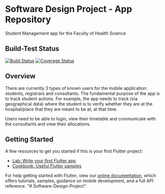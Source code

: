 # Software Design Project - App Repository

Student Management app for the Faculty of Health Science

## Build-Test Status


[![Build Status](https://travis-ci.com/RXRider1451/Software-Design-Project.svg?branch=main)](https://travis-ci.com/RXRider1451/Software-Design-Project) [![Coverage Status](https://coveralls.io/repos/github/RXRider1451/Software-Design-Project/badge.svg)](https://coveralls.io/github/RXRider1451/Software-Design-Project)


## Overview

There are currently 3 types of known users for the mobile application: students, registrars and consultants. The fundamental purpose of the app is to track student actions. For example, the app needs to track (via geographical data) where the student is to verify whether they are at the hospital/place that they are meant to be at, at that time. 

Users need to be able to login, view their timetable and communicate with the consultants and view their allocations.


## Getting Started

A few resources to get you started if this is your first Flutter project:

- [Lab: Write your first Flutter app](https://flutter.dev/docs/get-started/codelab)
- [Cookbook: Useful Flutter samples](https://flutter.dev/docs/cookbook)

For help getting started with Flutter, view our
[online documentation](https://flutter.dev/docs), which offers tutorials,
samples, guidance on mobile development, and a full API reference.
"# Software-Design-Project" 
